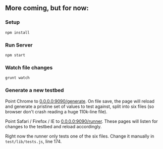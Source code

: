 More coming, but for now:
-------------------------

### Setup

```shell
npm install
```

### Run Server

```shell
npm start
```

### Watch file changes

```shell
grunt watch
```

### Generate a new testbed

Point Chrome to [0.0.0.0:9090/generate](http://0.0.0.0:9090/generate). On file save, the page will reload and generate a pristine set of values to test against, split into six files (so browser don't crash reading a huge 110k-line file).

Point Safari / Firefox / IE to [0.0.0.0:9090/runner](http://0.0.0.0:9090/runner). These pages will listen for changes to the testbed and reload accordingly.

Right now the runner only tests one of the six files. Change it manually in `test/lib/tests.js`, line 174.
